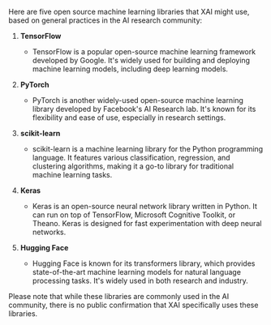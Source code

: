 Here are five open source machine learning libraries that XAI might use, based on general practices in the AI research community:

1. **TensorFlow**
   - TensorFlow is a popular open-source machine learning framework developed by Google. It's widely used for building and deploying machine learning models, including deep learning models.

2. **PyTorch**
   - PyTorch is another widely-used open-source machine learning library developed by Facebook's AI Research lab. It's known for its flexibility and ease of use, especially in research settings.

3. **scikit-learn**
   - scikit-learn is a machine learning library for the Python programming language. It features various classification, regression, and clustering algorithms, making it a go-to library for traditional machine learning tasks.

4. **Keras**
   - Keras is an open-source neural network library written in Python. It can run on top of TensorFlow, Microsoft Cognitive Toolkit, or Theano. Keras is designed for fast experimentation with deep neural networks.

5. **Hugging Face**
   - Hugging Face is known for its transformers library, which provides state-of-the-art machine learning models for natural language processing tasks. It's widely used in both research and industry.

Please note that while these libraries are commonly used in the AI community, there is no public confirmation that XAI specifically uses these libraries.

